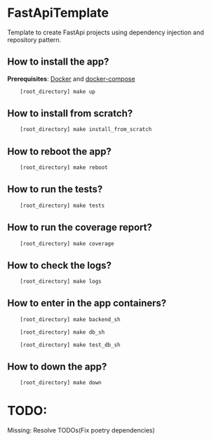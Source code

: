 # FastApiTemplate
Template to create FastApi projects using dependency injection and repository pattern.
## How to install the app?
**Prerequisites**: 
[Docker](https://docs.docker.com/get-docker/) and [docker-compose](https://docs.docker.com/compose/install/)
```sh
    [root_directory] make up
```
## How to install from scratch?
```sh
    [root_directory] make install_from_scratch
```
## How to reboot the app?
```sh
    [root_directory] make reboot
```
## How to run the tests?
```sh
    [root_directory] make tests
```

## How to run the coverage report?
```sh
    [root_directory] make coverage
```
## How to check the logs?
```sh
    [root_directory] make logs
```

## How to enter in the app containers?
```sh
    [root_directory] make backend_sh
```
```sh
    [root_directory] make db_sh
```
```sh
    [root_directory] make test_db_sh
```

## How to down the app?
```sh
    [root_directory] make down 
```

# TODO:

Missing:
    Resolve TODOs(Fix poetry dependencies)
